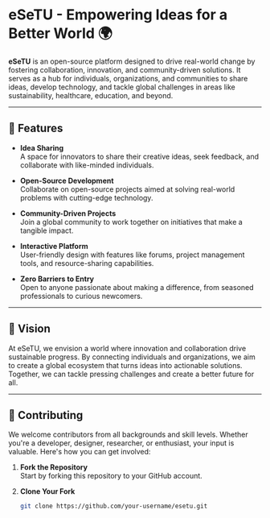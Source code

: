 # eSeTU - Empowering Ideas for a Better World 🌍

**eSeTU** is an open-source platform designed to drive real-world change by fostering collaboration, innovation, and community-driven solutions. It serves as a hub for individuals, organizations, and communities to share ideas, develop technology, and tackle global challenges in areas like sustainability, healthcare, education, and beyond.

---

## 🚀 Features

- **Idea Sharing**  
  A space for innovators to share their creative ideas, seek feedback, and collaborate with like-minded individuals.

- **Open-Source Development**  
  Collaborate on open-source projects aimed at solving real-world problems with cutting-edge technology.

- **Community-Driven Projects**  
  Join a global community to work together on initiatives that make a tangible impact.

- **Interactive Platform**  
  User-friendly design with features like forums, project management tools, and resource-sharing capabilities.

- **Zero Barriers to Entry**  
  Open to anyone passionate about making a difference, from seasoned professionals to curious newcomers.

---

## 🌟 Vision

At eSeTU, we envision a world where innovation and collaboration drive sustainable progress. By connecting individuals and organizations, we aim to create a global ecosystem that turns ideas into actionable solutions. Together, we can tackle pressing challenges and create a better future for all.

---

## 🤝 Contributing

We welcome contributors from all backgrounds and skill levels. Whether you're a developer, designer, researcher, or enthusiast, your input is valuable. Here's how you can get involved:

1. **Fork the Repository**  
   Start by forking this repository to your GitHub account.

2. **Clone Your Fork**  
   ```bash
   git clone https://github.com/your-username/esetu.git
